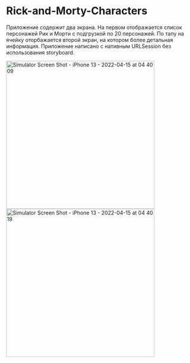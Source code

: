# Rick-and-Morty-Characters
Приложение содержит два экрана. На первом отображается список персонажей Рик и Морти с подгрузкой по 20 персонажей. По тапу на ячейку оторбажается второй экран, на котором более детальная информация. Приложение написано с нативным URLSession без использования storyboard.

<img width="400" alt="Simulator Screen Shot - iPhone 13 - 2022-04-15 at 04 40 09" src="https://user-images.githubusercontent.com/48254272/163505072-74eae75c-3b3e-4cd0-a762-66abbfb17bb1.png"> <img width="400" alt="Simulator Screen Shot - iPhone 13 - 2022-04-15 at 04 40 19" src="https://user-images.githubusercontent.com/48254272/163505100-7a1745e1-3f0f-4d2c-9c77-aae8625b43e3.png">
